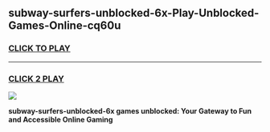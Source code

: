 
## subway-surfers-unblocked-6x-Play-Unblocked-Games-Online-cq60u
<h3>
<a href="https://premium76.site?title=subway-surfers-unblocked-6x&ref=25A">CLICK TO PLAY</a></h3>
<hr>

<h3>
<a href="https://premium76.site?title=subway-surfers-unblocked-6x&ref=25A">CLICK 2 PLAY</a>
  
</h3>

<a href="https://premium76.site?title=subway-surfers-unblocked-6x&ref=25A"><img src="https://clearcache.store/games.png"></a>


**subway-surfers-unblocked-6x games unblocked: Your Gateway to Fun and Accessible Online Gaming**
